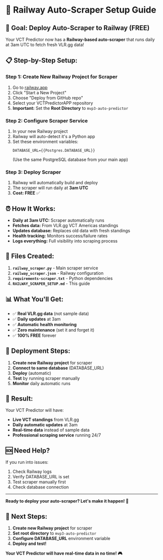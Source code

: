 # 🚂 Railway Auto-Scraper Setup Guide

## 🎯 **Goal: Deploy Auto-Scraper to Railway (FREE)**

Your VCT Predictor now has a **Railway-based auto-scraper** that runs daily at 3am UTC to fetch fresh VLR.gg data!

## 📋 **Step-by-Step Setup:**

### **Step 1: Create New Railway Project for Scraper**
1. Go to [railway.app](https://railway.app)
2. Click "Start a New Project"
3. Choose "Deploy from GitHub repo"
4. Select your VCTPredictorAPP repository
5. **Important:** Set the **Root Directory** to `mvp3-auto-predictor`

### **Step 2: Configure Scraper Service**
1. In your new Railway project
2. Railway will auto-detect it's a Python app
3. Set these environment variables:
   ```
   DATABASE_URL={{Postgres.DATABASE_URL}}
   ```
   (Use the same PostgreSQL database from your main app)

### **Step 3: Deploy Scraper**
1. Railway will automatically build and deploy
2. The scraper will run daily at **3am UTC**
3. **Cost: FREE** ✅

## ⏰ **How It Works:**

- **Daily at 3am UTC:** Scraper automatically runs
- **Fetches data:** From VLR.gg VCT Americas standings
- **Updates database:** Replaces old data with fresh standings
- **Health tracking:** Monitors success/failure rates
- **Logs everything:** Full visibility into scraping process

## 🔧 **Files Created:**

1. **`railway_scraper.py`** - Main scraper service
2. **`railway_scraper.json`** - Railway configuration
3. **`requirements-scraper.txt`** - Python dependencies
4. **`RAILWAY_SCRAPER_SETUP.md`** - This guide

## 📊 **What You'll Get:**

- ✅ **Real VLR.gg data** (not sample data)
- ✅ **Daily updates** at 3am
- ✅ **Automatic health monitoring**
- ✅ **Zero maintenance** (set it and forget it)
- ✅ **100% FREE** forever

## 🚀 **Deployment Steps:**

1. **Create new Railway project** for scraper
2. **Connect to same database** (DATABASE_URL)
3. **Deploy** (automatic)
4. **Test** by running scraper manually
5. **Monitor** daily automatic runs

## 🎉 **Result:**

Your VCT Predictor will have:
- **Live VCT standings** from VLR.gg
- **Daily automatic updates** at 3am
- **Real-time data** instead of sample data
- **Professional scraping service** running 24/7

## 🆘 **Need Help?**

If you run into issues:
1. Check Railway logs
2. Verify DATABASE_URL is set
3. Test scraper manually first
4. Check database connection

---

**Ready to deploy your auto-scraper? Let's make it happen! 🚀**

## 🎯 **Next Steps:**

1. **Create new Railway project** for scraper
2. **Set root directory** to `mvp3-auto-predictor`
3. **Configure DATABASE_URL** environment variable
4. **Deploy and test!**

**Your VCT Predictor will have real-time data in no time! 🎮**

